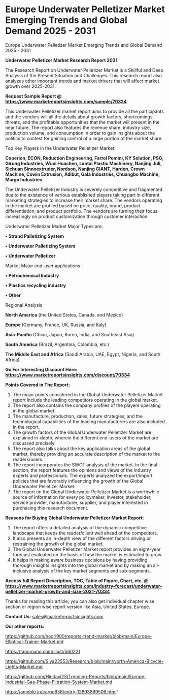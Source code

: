 # Europe Underwater Pelletizer Market Emerging Trends and Global Demand 2025 - 2031
 Europe Underwater Pelletizer Market Emerging Trends and Global Demand 2025 - 2031

<strong>Underwater Pelletizer Market Research Report 2031</strong>

The Research Report on Underwater Pelletizer Market is a Skillful and Deep Analysis of the Present Situation and Challenges. This research report also analyzes other important trends and market drivers that will affect market growth over 2025-2031.

<strong>Request Sample Report @ <a href=https://www.marketreportsinsights.com/sample/70334>https://www.marketreportsinsights.com/sample/70334</a></strong>

This Underwater Pelletizer market report aims to provide all the participants and the vendors will all the details about growth factors, shortcomings, threats, and the profitable opportunities that the market will present in the near future. The report also features the revenue share, industry size, production volume, and consumption in order to gain insights about the politics to contest for gaining control of a large portion of the market share.

Top Key Players in the Underwater Pelletizer Market:

<strong>Coperion, ECON, Reduction Engineering, Farrel Pomini, KY Solution, PSG, Girung Industries, Wuxi Huachen, Lantai Plastic Machinery, Nanjing Juli, Sichuan Sinnoextruder, Nordson, Nanjing GIANT, Harden, Crown Machine, Cowin Extrusion, Adlbut, Gala Industries, Chuangbo Machine, Margo Industries</strong>

The Underwater Pelletizer Industry is severely competitive and fragmented due to the existence of various established players taking part in different marketing strategies to increase their market share. The vendors operating in the market are profiled based on price, quality, brand, product differentiation, and product portfolio. The vendors are turning their focus increasingly on product customization through customer interaction.

Underwater Pelletizer Market Major Types are:

<strong>• Strand Palletizing System

• Underwater Palletizing System

• Underwater Pelletizer</strong>

Market Major end-user applications :

<strong>• Petrochemical Industry

• Plastics recycling industry

• Other</strong>

Regional Analysis

</u><strong><b>North America</b></strong> (the United States, Canada, and Mexico)

<strong><b>Europe </b></strong>(Germany, France, UK, Russia, and Italy)

<strong><b>Asia-Pacific</b></strong> (China, Japan, Korea, India, and Southeast Asia)

<strong><b>South America</b></strong> (Brazil, Argentina, Colombia, etc.)

<strong><b>The Middle East and Africa</b></strong> (Saudi Arabia, UAE, Egypt, Nigeria, and South Africa)

<strong>Go For Interesting Discount Here: <a href=https://www.marketreportsinsights.com/discount/70334>https://www.marketreportsinsights.com/discount/70334</a></strong>

<strong>Points Covered in The Report:</strong>
<ol>
  <li>The major points considered in the Global Underwater Pelletizer Market report include the leading competitors operating in the global market.</li>
  <li>The report also contains the company profiles of the players operating in the global market.</li>
  <li>The manufacture, production, sales, future strategies, and the technological capabilities of the leading manufacturers are also included in the report.</li>
  <li>The growth factors of the Global Underwater Pelletizer Market are explained in-depth, wherein the different end-users of the market are discussed precisely.</li>
  <li>The report also talks about the key application areas of the global market, thereby providing an accurate description of the market to the readers/users.</li>
  <li>The report incorporates the SWOT analysis of the market. In the final section, the report features the opinions and views of the industry experts and professionals. The experts analyzed the export/import policies that are favorably influencing the growth of the Global Underwater Pelletizer Market.</li>
  <li>The report on the Global Underwater Pelletizer Market is a worthwhile source of information for every policymaker, investor, stakeholder, service provider, manufacturer, supplier, and player interested in purchasing this research document.</li>
</ol>
<strong>Reasons for Buying Global Underwater Pelletizer Market Report:</strong>

<ol>
  <li>The report offers a detailed analysis of the dynamic competitive landscape that keeps the reader/client well ahead of the competitors.</li>
  <li>It also presents an in-depth view of the different factors driving or restraining the growth of the global market.</li>
  <li>The Global Underwater Pelletizer Market report provides an eight-year forecast evaluated on the basis of how the market is estimated to grow.</li>
  <li>It helps in making aware business decisions by having providing thorough insights insights into the global market and by making an all-inclusive analysis of the key market segments and sub-segments.</li>
</ol>
<strong>Access full Report Description, TOC, Table of Figure, Chart, etc. @ <a href=https://www.marketreportsinsights.com/industry-forecast/underwater-pelletizer-market-growth-and-size-2021-70334>https://www.marketreportsinsights.com/industry-forecast/underwater-pelletizer-market-growth-and-size-2021-70334</a></strong>


Thanks for reading this article; you can also get individual chapter wise section or region wise report version like Asia, United States, Europe.

<strong>Contact Us:</strong>
sales@marketreportsinsights.com

<strong>Our other reports:</strong>

<a href=https://github.com/noori900/reports-trend-market/blob/main/Europe-Elliptical-Trainer-Market.md>https://github.com/noori900/reports-trend-market/blob/main/Europe-Elliptical-Trainer-Market.md</a>

<a href=https://tanomuno.com/illust/560221>https://tanomuno.com/illust/560221</a>

<a href=https://github.com/Siya23553/Research/blob/main/North-America-Bicycle-Lights-Market.md>https://github.com/Siya23553/Research/blob/main/North-America-Bicycle-Lights-Market.md</a>

<a href=https://github.com/Hindavi23/Trending-Reports/blob/main/Europe-Industrial-Gas-Phase-Filtration-System-Market.md>https://github.com/Hindavi23/Trending-Reports/blob/main/Europe-Industrial-Gas-Phase-Filtration-System-Market.md</a>

<a href=https://ameblo.jp/cargo656/entry-12893869506.html>https://ameblo.jp/cargo656/entry-12893869506.html</a>"
